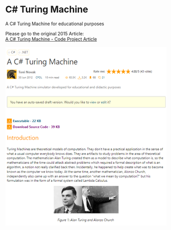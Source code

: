 # C# Turing Machine
A C# Turing Machine for educational purposes

Please go to the original 2015 Article:<br>
[A C# Turing Machine - Code Project Article](https://www.codeproject.com/Articles/409525/A-Csharp-Turing-Machine)
<br>
<br>
<a href="https://www.codeproject.com/Articles/409525/A-Csharp-Turing-Machine">
<img src="https://github.com/tnnovak/CSharpTuringMachine/blob/main/ArticlePic.PNG">
</a>




